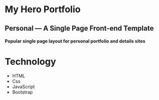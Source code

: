 # My Hero Portfolio
## Personal — A Single Page Front-end Template
#### Popular single page layout for personal portfolio and details sites

# Technology
* HTML
* Css
* JavaScript
* Bootstrap

